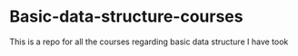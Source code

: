 # Basic-data-structure-courses
This is a repo for all the courses regarding basic data structure I have took
